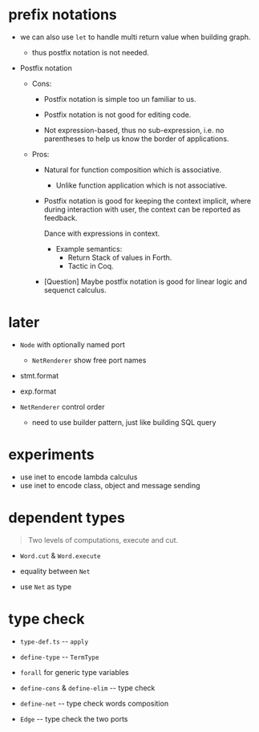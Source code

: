 # prefix notations

- we can also use `let` to handle multi return value when building graph.

  - thus postfix notation is not needed.

- Postfix notation

  - Cons:

    - Postfix notation is simple too un familiar to us.

    - Postfix notation is not good for editing code.

    - Not expression-based, thus no sub-expression,
      i.e. no parentheses to help us know the border of applications.

  - Pros:

    - Natural for function composition which is associative.

      - Unlike function application which is not associative.

    - Postfix notation is good for keeping the context implicit,
      where during interaction with user,
      the context can be reported as feedback.

      Dance with expressions in context.

      - Example semantics:
        - Return Stack of values in Forth.
        - Tactic in Coq.

    - [Question] Maybe postfix notation is good for
      linear logic and sequenct calculus.

# later

- `Node` with optionally named port

  - `NetRenderer` show free port names

- stmt.format
- exp.format

- `NetRenderer` control order

  - need to use builder pattern, just like building SQL query

# experiments

- use inet to encode lambda calculus
- use inet to encode class, object and message sending

# dependent types

> Two levels of computations, execute and cut.

- `Word.cut` & `Word.execute`

- equality between `Net`
- use `Net` as type

# type check

- `type-def.ts` -- `apply`

- `define-type` -- `TermType`

- `forall` for generic type variables

- `define-cons` & `define-elim` -- type check
- `define-net` -- type check words composition

- `Edge` -- type check the two ports
